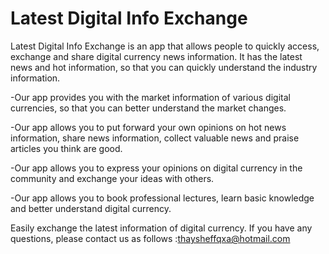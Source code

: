 # Latest Digital Info Exchange

Latest Digital Info Exchange is an app that allows people to quickly access, exchange and share digital currency news information. It has the latest news and hot information, so that you can quickly understand the industry information.

-Our app provides you with the market information of various digital currencies, so that you can better understand the market changes.

-Our app allows you to put forward your own opinions on hot news information, share news information, collect valuable news and praise articles you think are good.

-Our app allows you to express your opinions on digital currency in the community and exchange your ideas with others.

-Our app allows you to book professional lectures, learn basic knowledge and better understand digital currency.

Easily exchange the latest information of digital currency.
If you have any questions, please contact us as follows :thaysheffqxa@hotmail.com
